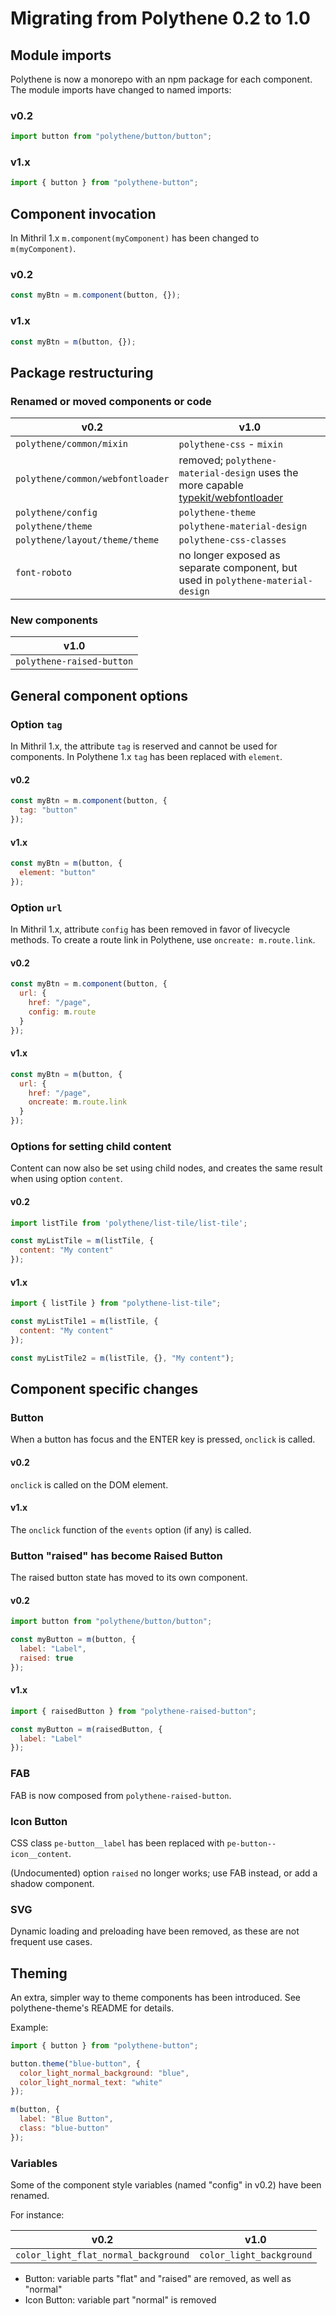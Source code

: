# Migrating from Polythene 0.2 to 1.0

## Module imports

Polythene is now a monorepo with an npm package for each component. The module imports have changed to named imports:

### v0.2

```javascript
import button from "polythene/button/button";
```

### v1.x

```javascript
import { button } from "polythene-button";
```


## Component invocation

In Mithril 1.x `m.component(myComponent)` has been changed to `m(myComponent)`.

### v0.2

```javascript
const myBtn = m.component(button, {});
```

### v1.x

```javascript
const myBtn = m(button, {});
```


## Package restructuring

### Renamed or moved components or code

v0.2                             |  v1.0
-------------------------------- | ----------------
`polythene/common/mixin`         | `polythene-css` - `mixin`
`polythene/common/webfontloader` | removed; `polythene-material-design` uses the more capable [typekit/webfontloader](https://github.com/typekit/webfontloader)
`polythene/config`               | `polythene-theme`
`polythene/theme`                | `polythene-material-design`
`polythene/layout/theme/theme`   | `polythene-css-classes`
`font-roboto`                    | no longer exposed as separate component, but used in `polythene-material-design`



### New components

| v1.0
| -------------------------------- |
| `polythene-raised-button`        |



## General component options

### Option `tag`

In Mithril 1.x, the attribute `tag` is reserved and cannot be used for components. In Polythene 1.x `tag` has been replaced with `element`.

#### v0.2

```javascript
const myBtn = m.component(button, {
  tag: "button"
});
```

#### v1.x

```javascript
const myBtn = m(button, {
  element: "button"
});
```



### Option `url`

In Mithril 1.x, attribute `config` has been removed in favor of livecycle methods. To create a route link in Polythene, use `oncreate: m.route.link`.

#### v0.2

```javascript
const myBtn = m.component(button, {
  url: {
    href: "/page",
    config: m.route
  }
});
```

#### v1.x

```javascript
const myBtn = m(button, {
  url: {
    href: "/page",
    oncreate: m.route.link
  }
});
```



### Options for setting child content

Content can now also be set using child nodes, and creates the same result when using option `content`.

#### v0.2

```javascript
import listTile from 'polythene/list-tile/list-tile';

const myListTile = m(listTile, {
  content: "My content"
});
```

#### v1.x

```javascript
import { listTile } from "polythene-list-tile";

const myListTile1 = m(listTile, {
  content: "My content"
});

const myListTile2 = m(listTile, {}, "My content");
```




## Component specific changes

### Button

When a button has focus and the ENTER key is pressed, `onclick` is called.

#### v0.2

`onclick` is called on the DOM element.

#### v1.x

The `onclick` function of the `events` option (if any) is called.



### Button "raised" has become Raised Button

The raised button state has moved to its own component.

#### v0.2

```javascript
import button from "polythene/button/button";

const myButton = m(button, {
  label: "Label",
  raised: true
});
```

#### v1.x

```javascript
import { raisedButton } from "polythene-raised-button";

const myButton = m(raisedButton, {
  label: "Label"
});
```



### FAB

FAB is now composed from `polythene-raised-button`.



### Icon Button

CSS class `pe-button__label` has been replaced with `pe-button--icon__content`.

(Undocumented) option `raised` no longer works; use FAB instead, or add a shadow component.



### SVG

Dynamic loading and preloading have been removed, as these are not frequent use cases.



## Theming

An extra, simpler way to theme components has been introduced. See polythene-theme's README for details.

Example:

~~~javascript
import { button } from "polythene-button";

button.theme("blue-button", {
  color_light_normal_background: "blue",
  color_light_normal_text: "white"
});

m(button, {
  label: "Blue Button",
  class: "blue-button"
});
~~~ 



### Variables

Some of the component style variables (named "config" in v0.2) have been renamed. 

For instance:

|  v0.2                                |  v1.0                    |
| ------------------------------------ | ------------------------ |
| `color_light_flat_normal_background` | `color_light_background` |

* Button: variable parts "flat" and "raised" are removed, as well as "normal"
* Icon Button: variable part "normal" is removed



